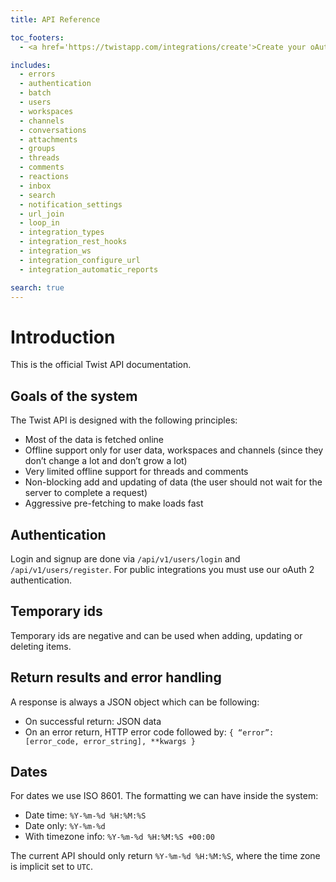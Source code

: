 ```yaml
---
title: API Reference

toc_footers:
  - <a href='https://twistapp.com/integrations/create'>Create your oAuth2 app</a>

includes:
  - errors
  - authentication
  - batch
  - users
  - workspaces
  - channels
  - conversations
  - attachments
  - groups
  - threads
  - comments
  - reactions
  - inbox
  - search
  - notification_settings
  - url_join
  - loop_in
  - integration_types
  - integration_rest_hooks
  - integration_ws
  - integration_configure_url
  - integration_automatic_reports

search: true
---
```


# Introduction

This is the official Twist API documentation.


## Goals of the system

The Twist API is designed with the following principles:

* Most of the data is fetched online
* Offline support only for user data, workspaces and channels (since they don’t change a lot and don’t grow a lot)
* Very limited offline support for threads and comments
* Non-blocking add and updating of data (the user should not wait for the server to complete a request)
* Aggressive pre-fetching to make loads fast


## Authentication

Login and signup are done via `/api/v1/users/login` and `/api/v1/users/register`. For public integrations you must use our oAuth 2 authentication.


## Temporary ids

Temporary ids are negative and can be used when adding, updating or deleting items.


## Return results and error handling

A response is always a JSON object which can be following:

- On successful return: JSON data
- On an error return, HTTP error code followed by: `{ “error”: [error_code, error_string], **kwargs }`


## Dates
For dates we use ISO 8601. The formatting we can have inside the system:
- Date time: `%Y-%m-%d %H:%M:%S`
- Date only: `%Y-%m-%d`
- With timezone info: `%Y-%m-%d %H:%M:%S +00:00`

The current API should only return `%Y-%m-%d %H:%M:%S`, where the time zone is implicit set to `UTC`.
